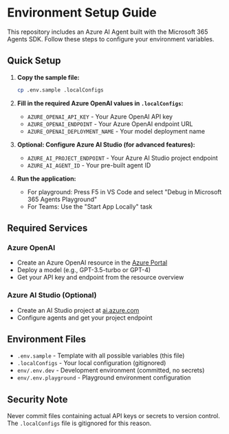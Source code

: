 # Environment Setup Guide

This repository includes an Azure AI Agent built with the Microsoft 365 Agents SDK. Follow these steps to configure your environment variables.

## Quick Setup

1. **Copy the sample file:**
   ```bash
   cp .env.sample .localConfigs
   ```

2. **Fill in the required Azure OpenAI values in `.localConfigs`:**
   - `AZURE_OPENAI_API_KEY` - Your Azure OpenAI API key
   - `AZURE_OPENAI_ENDPOINT` - Your Azure OpenAI endpoint URL
   - `AZURE_OPENAI_DEPLOYMENT_NAME` - Your model deployment name

3. **Optional: Configure Azure AI Studio (for advanced features):**
   - `AZURE_AI_PROJECT_ENDPOINT` - Your Azure AI Studio project endpoint
   - `AZURE_AI_AGENT_ID` - Your pre-built agent ID

4. **Run the application:**
   - For playground: Press F5 in VS Code and select "Debug in Microsoft 365 Agents Playground"
   - For Teams: Use the "Start App Locally" task

## Required Services

### Azure OpenAI
- Create an Azure OpenAI resource in the [Azure Portal](https://portal.azure.com)
- Deploy a model (e.g., GPT-3.5-turbo or GPT-4)
- Get your API key and endpoint from the resource overview

### Azure AI Studio (Optional)
- Create an AI Studio project at [ai.azure.com](https://ai.azure.com)
- Configure agents and get your project endpoint

## Environment Files

- `.env.sample` - Template with all possible variables (this file)
- `.localConfigs` - Your local configuration (gitignored)
- `env/.env.dev` - Development environment (committed, no secrets)
- `env/.env.playground` - Playground environment configuration

## Security Note

Never commit files containing actual API keys or secrets to version control. The `.localConfigs` file is gitignored for this reason.